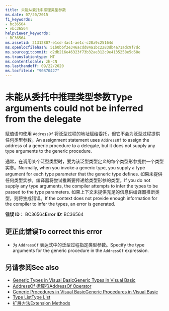 ```yaml
---
title: 未能从委托中推理类型参数
ms.date: 07/20/2015
f1_keywords:
- bc36564
- vbc36564
helpviewer_keywords:
- BC36564
ms.assetid: 21312807-e1cd-4ac1-ae1c-c28a9c25164d
ms.openlocfilehash: 51b0bbf2e346acdd84a1bc2283db4a71adc9f7dc
ms.sourcegitcommit: d2db216e46323f73b32ae312c9e4135258e5d68e
ms.translationtype: MT
ms.contentlocale: zh-CN
ms.lasthandoff: 09/22/2020
ms.locfileid: "90870427"
---
```

# <a name="type-arguments-could-not-be-inferred-from-the-delegate"></a><span data-ttu-id="0cecc-102">未能从委托中推理类型参数</span><span class="sxs-lookup"><span data-stu-id="0cecc-102">Type arguments could not be inferred from the delegate</span></span>

<span data-ttu-id="0cecc-103">赋值语句使用 `AddressOf` 将泛型过程的地址赋给委托，但它不会为泛型过程提供任何类型参数。</span><span class="sxs-lookup"><span data-stu-id="0cecc-103">An assignment statement uses `AddressOf` to assign the address of a generic procedure to a delegate, but it does not supply any type arguments to the generic procedure.</span></span>  
  
 <span data-ttu-id="0cecc-104">通常，在调用某个泛型类型时，要为该泛型类型定义的每个类型形参提供一个类型实参。</span><span class="sxs-lookup"><span data-stu-id="0cecc-104">Normally, when you invoke a generic type, you supply a type argument for each type parameter that the generic type defines.</span></span> <span data-ttu-id="0cecc-105">如果未提供任何类型实参，编译器将尝试推断要传递给类型形参的类型。</span><span class="sxs-lookup"><span data-stu-id="0cecc-105">If you do not supply any type arguments, the compiler attempts to infer the types to be passed to the type parameters.</span></span> <span data-ttu-id="0cecc-106">如果上下文未提供充足的信息供编译器推断类型，则将生成错误。</span><span class="sxs-lookup"><span data-stu-id="0cecc-106">If the context does not provide enough information for the compiler to infer the types, an error is generated.</span></span>  
  
 <span data-ttu-id="0cecc-107">**错误 ID：** BC36564</span><span class="sxs-lookup"><span data-stu-id="0cecc-107">**Error ID:** BC36564</span></span>  
  
## <a name="to-correct-this-error"></a><span data-ttu-id="0cecc-108">更正此错误</span><span class="sxs-lookup"><span data-stu-id="0cecc-108">To correct this error</span></span>  
  
- <span data-ttu-id="0cecc-109">为 `AddressOf` 表达式中的泛型过程指定类型参数。</span><span class="sxs-lookup"><span data-stu-id="0cecc-109">Specify the type arguments for the generic procedure in the `AddressOf` expression.</span></span>  
  
## <a name="see-also"></a><span data-ttu-id="0cecc-110">另请参阅</span><span class="sxs-lookup"><span data-stu-id="0cecc-110">See also</span></span>

- [<span data-ttu-id="0cecc-111">Generic Types in Visual Basic</span><span class="sxs-lookup"><span data-stu-id="0cecc-111">Generic Types in Visual Basic</span></span>](../../programming-guide/language-features/data-types/generic-types.md)
- [<span data-ttu-id="0cecc-112">AddressOf 运算符</span><span class="sxs-lookup"><span data-stu-id="0cecc-112">AddressOf Operator</span></span>](../operators/addressof-operator.md)
- [<span data-ttu-id="0cecc-113">Generic Procedures in Visual Basic</span><span class="sxs-lookup"><span data-stu-id="0cecc-113">Generic Procedures in Visual Basic</span></span>](../../programming-guide/language-features/data-types/generic-procedures.md)
- [<span data-ttu-id="0cecc-114">Type List</span><span class="sxs-lookup"><span data-stu-id="0cecc-114">Type List</span></span>](../statements/type-list.md)
- [<span data-ttu-id="0cecc-115">扩展方法</span><span class="sxs-lookup"><span data-stu-id="0cecc-115">Extension Methods</span></span>](../../programming-guide/language-features/procedures/extension-methods.md)
